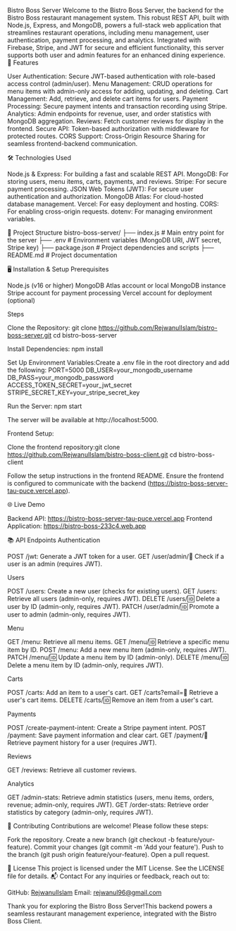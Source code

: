Bistro Boss Server
Welcome to the Bistro Boss Server, the backend for the Bistro Boss restaurant management system. This robust REST API, built with Node.js, Express, and MongoDB, powers a full-stack web application that streamlines restaurant operations, including menu management, user authentication, payment processing, and analytics. Integrated with Firebase, Stripe, and JWT for secure and efficient functionality, this server supports both user and admin features for an enhanced dining experience.
🚀 Features

User Authentication: Secure JWT-based authentication with role-based access control (admin/user).
Menu Management: CRUD operations for menu items with admin-only access for adding, updating, and deleting.
Cart Management: Add, retrieve, and delete cart items for users.
Payment Processing: Secure payment intents and transaction recording using Stripe.
Analytics: Admin endpoints for revenue, user, and order statistics with MongoDB aggregation.
Reviews: Fetch customer reviews for display in the frontend.
Secure API: Token-based authorization with middleware for protected routes.
CORS Support: Cross-Origin Resource Sharing for seamless frontend-backend communication.

🛠️ Technologies Used

Node.js & Express: For building a fast and scalable REST API.
MongoDB: For storing users, menu items, carts, payments, and reviews.
Stripe: For secure payment processing.
JSON Web Tokens (JWT): For secure user authentication and authorization.
MongoDB Atlas: For cloud-hosted database management.
Vercel: For easy deployment and hosting.
CORS: For enabling cross-origin requests.
dotenv: For managing environment variables.

📂 Project Structure
bistro-boss-server/
├── index.js                 # Main entry point for the server
├── .env                     # Environment variables (MongoDB URI, JWT secret, Stripe key)
├── package.json             # Project dependencies and scripts
├── README.md                # Project documentation

🖥️ Installation & Setup
Prerequisites

Node.js (v16 or higher)
MongoDB Atlas account or local MongoDB instance
Stripe account for payment processing
Vercel account for deployment (optional)

Steps

Clone the Repository:
git clone https://github.com/RejwanulIslam/bistro-boss-server.git
cd bistro-boss-server


Install Dependencies:
npm install


Set Up Environment Variables:Create a .env file in the root directory and add the following:
PORT=5000
DB_USER=your_mongodb_username
DB_PASS=your_mongodb_password
ACCESS_TOKEN_SECRET=your_jwt_secret
STRIPE_SECRET_KEY=your_stripe_secret_key


Run the Server:
npm start

The server will be available at http://localhost:5000.

Frontend Setup:

Clone the frontend repository:git clone https://github.com/RejwanulIslam/bistro-boss-client.git
cd bistro-boss-client


Follow the setup instructions in the frontend README.
Ensure the frontend is configured to communicate with the backend (https://bistro-boss-server-tau-puce.vercel.app).



🌐 Live Demo

Backend API: https://bistro-boss-server-tau-puce.vercel.app
Frontend Application: https://bistro-boss-233c4.web.app

📚 API Endpoints
Authentication

POST /jwt: Generate a JWT token for a user.
GET /user/admin/:email: Check if a user is an admin (requires JWT).

Users

POST /users: Create a new user (checks for existing users).
GET /users: Retrieve all users (admin-only, requires JWT).
DELETE /users/:id: Delete a user by ID (admin-only, requires JWT).
PATCH /user/admin/:id: Promote a user to admin (admin-only, requires JWT).

Menu

GET /menu: Retrieve all menu items.
GET /menu/:id: Retrieve a specific menu item by ID.
POST /menu: Add a new menu item (admin-only, requires JWT).
PATCH /menu/:id: Update a menu item by ID (admin-only).
DELETE /menu/:id: Delete a menu item by ID (admin-only, requires JWT).

Carts

POST /carts: Add an item to a user's cart.
GET /carts?email=:email: Retrieve a user's cart items.
DELETE /carts/:id: Remove an item from a user's cart.

Payments

POST /create-payment-intent: Create a Stripe payment intent.
POST /payment: Save payment information and clear cart.
GET /payment/:email: Retrieve payment history for a user (requires JWT).

Reviews

GET /reviews: Retrieve all customer reviews.

Analytics

GET /admin-stats: Retrieve admin statistics (users, menu items, orders, revenue; admin-only, requires JWT).
GET /order-stats: Retrieve order statistics by category (admin-only, requires JWT).


🤝 Contributing
Contributions are welcome! Please follow these steps:

Fork the repository.
Create a new branch (git checkout -b feature/your-feature).
Commit your changes (git commit -m 'Add your feature').
Push to the branch (git push origin feature/your-feature).
Open a pull request.

📜 License
This project is licensed under the MIT License. See the LICENSE file for details.
📬 Contact
For any inquiries or feedback, reach out to:

GitHub: [RejwanulIslam](https://github.com/RejwanulIslam)
Email: rejwanul96@gmail.com


Thank you for exploring the Bistro Boss Server!This backend powers a seamless restaurant management experience, integrated with the Bistro Boss Client.